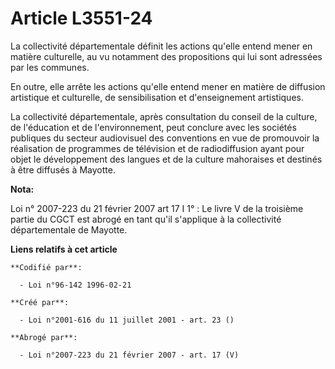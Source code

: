 # Article L3551-24

La collectivité départementale définit les actions qu'elle entend mener en matière culturelle, au vu notamment des
propositions qui lui sont adressées par les communes.

En outre, elle arrête les actions qu'elle entend mener en matière de diffusion artistique et culturelle, de sensibilisation
et d'enseignement artistiques.

La collectivité départementale, après consultation du conseil de la culture, de l'éducation et de l'environnement, peut
conclure avec les sociétés publiques du secteur audiovisuel des conventions en vue de promouvoir la réalisation de programmes
de télévision et de radiodiffusion ayant pour objet le développement des langues et de la culture mahoraises et destinés à
être diffusés à Mayotte.

**Nota:**

Loi n° 2007-223 du 21 février 2007 art 17 I 1° : Le livre V de la troisième partie du CGCT est abrogé en tant qu'il
s'applique à la collectivité départementale de Mayotte.

**Liens relatifs à cet article**

	**Codifié par**:

	  - Loi n°96-142 1996-02-21

	**Créé par**:

	  - Loi n°2001-616 du 11 juillet 2001 - art. 23 ()

	**Abrogé par**:

	  - Loi n°2007-223 du 21 février 2007 - art. 17 (V)
